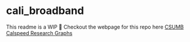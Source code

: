 # cali_broadband
This readme is a WIP
👀 Checkout the webpage for this repo here [CSUMB Calspeed Research Graphs](https://nickleus27.github.io/cali_broadband/)
